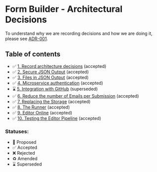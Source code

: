 # Form Builder - Architectural Decisions

To understand why we are recording decisions and how we are doing it, please
see [ADR-001](0001-record-architecture-decisions.md).

## Table of contents

* ✅ [1. Record architecture decisions](0001-record-architecture-decisions.md) (accepted)
* ✅ [2. Secure JSON Output](0002-secure-JSON-output.md) (accepted)
* ✅ [3. Files in JSON Output](0003-files-in-JSON-output.md) (accepted)
* ✅ [4. Microservice authentication](0004-microservice-authentication-method.md) (accepted)
* ⌛️ [5. Integration with GitHub](0005-integration-with-github.md) (superseded)
* ✅ [6. Reduce the number of Emails per Submission](0006-reduce-number-of-emails-per-submission.md) (accepted)
* ✅ [7. Replacing the Storage](0007-replacing-the-storage.md) (accepted)
* ✅ [8. The Runner](0008-the-runner.md) (accepted)
* ✅ [9. Editor Online](0009-editor-online.md) (accepted)
* ✅ [10. Testing the Editor Pipeline](0010-testing-the-editor-pipeline.md) (accepted)


### Statuses:

* 🤔 Proposed
* ✅ Accepted
* ❌ Rejected
* ♻️ Amended
* ⌛️ Superseded

